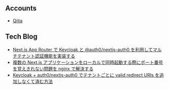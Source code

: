 ## Accounts

- [Qiita](https://qiita.com/takano-h)

## Tech Blog

- [Next.js App Router で Keycloak と @auth0/nextjs-auth0 を利用してマルチテナント認証機能を実装する](https://tech.uzabase.com/entry/2023/08/24/181436)
- [複数の Next.js アプリケーションをローカルで同時起動する際にポート番号を覚えきれない問題を nginx で解決する](https://tech.uzabase.com/entry/2023/09/26/103141)
- [Keycloak + auth0/nextjs-auth0 でテナントごとに valid redirect URIs を追加しなくて済む方法](https://tech.uzabase.com/entry/2023/12/02/000000)
